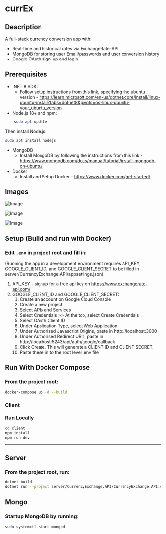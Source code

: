 # currEx

## Description

A full-stack currency conversion app with:  
- Real-time and historical rates via ExchangeRate-API  
- MongoDB for storing user Email/passwords and user conversion history  
- Google OAuth sign-up and login

## Prerequisites

- .NET 8 SDK:
    * Follow setup instructions from this link, specifying the ubuntu version - https://learn.microsoft.com/en-us/dotnet/core/install/linux-ubuntu-install?tabs=dotnet8&pivots=os-linux-ubuntu-your_ubuntu_version
- Node.js 18+ and npm:
```bash
    sudo apt update
 ```
Then install Node.js:
```bash
sudo apt install nodejs
 ```
- MongoDB
    * Install MongoDB by following the instructions from this link - https://www.mongodb.com/docs/manual/tutorial/install-mongodb-on-ubuntu/
- Docker
    * Install and Setup Docker - https://www.docker.com/get-started/ 

## Images
![Image](https://github.com/user-attachments/assets/a041a26d-8a25-4325-8c1f-4914dc3957b1)

![Image](https://github.com/user-attachments/assets/824208eb-7e34-4b65-b327-d24bee260043)

![Image](https://github.com/user-attachments/assets/0dbb6a6e-02b2-43a4-b962-9f4d0d087f68)

## Setup (Build and run with Docker)

### Edit `.env` in project root and fill in:

(Running the app in a development environment requires API_KEY, GOOGLE_CLIENT_ID, and GOOGLE_CLIENT_SECRET to be filled in server/CurrencyExchange.API/appsettings.json)

1. API_KEY - signup for a free api key on https://www.exchangerate-api.com/
2. GOOGLE_CLIENT_ID and GOOGLE_CLIENT_SECRET:
    1. Create an account on Google Cloud Console
    2. Create a new project
    3. Select APIs and Services
    4. Select Credentials >> At the top, select Create Credentials
    5. Select OAuth Client ID
    6. Under Application Type, select Web Application
    7. Under Authorised Javascript Origins, paste in http://localhost:3000
    8. Under Authorised Redirect URIs, paste in http://localhost:5243/api/auth/google/callback
    9. Click Create. This will generate a CLIENT ID and CLIENT SECRET. 
    10. Paste these in to the root level .env file


## Run With Docker Compose
### From the project root:

```bash
docker-compose up -d --build
```

### Client
### Run Locally
```bash
cd client
npm install
npm run dev
```
---

## Server
### From the project root, run:

```bash
dotnet build
dotnet run --project server/CurrencyExchange.API/CurrencyExchange.API.csproj
```

## Mongo
### Startup MongoDB by running:
```bash
sudo systemctl start mongod
```
